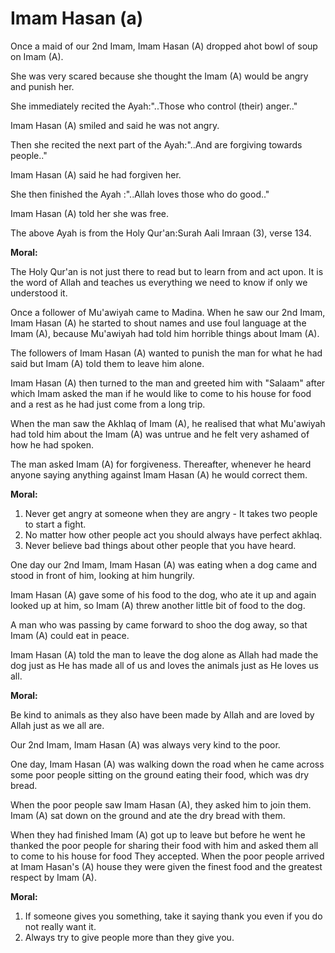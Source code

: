 Imam Hasan (a)
==============

Once a maid of our 2nd Imam, Imam Hasan (A) dropped ahot bowl of soup
on Imam (A).

She was very scared because she thought the Imam (A) would be angry and
punish her.

She immediately recited the Ayah:"..Those who control (their)
anger.."

Imam Hasan (A) smiled and said he was not angry.

Then she recited the next part of the Ayah:"..And are forgiving towards
people.."

Imam Hasan (A) said he had forgiven her.

She then finished the Ayah :"..Allah loves those who do good.."

Imam Hasan (A) told her she was free.

The above Ayah is from the Holy Qur'an:Surah Aali Imraan (3), verse
134.

**Moral:**

The Holy Qur'an is not just there to read but to learn from and act
upon. It is the word of Allah and teaches us everything we need to know
if only we understood it.

Once a follower of Mu'awiyah came to Madina. When he saw our 2nd Imam,
Imam Hasan (A) he started to shout names and use foul language at the
Imam (A), because Mu'awiyah had told him horrible things about Imam
(A).

The followers of Imam Hasan (A) wanted to punish the man for what he
had said but Imam (A) told them to leave him alone.

Imam Hasan (A) then turned to the man and greeted him with "Salaam"
after which Imam asked the man if he would like to come to his house for
food and a rest as he had just come from a long trip.

When the man saw the Akhlaq of Imam (A), he realised that what
Mu'awiyah had told him about the Imam (A) was untrue and he felt very
ashamed of how he had spoken.

The man asked Imam (A) for forgiveness. Thereafter, whenever he heard
anyone saying anything against Imam Hasan (A) he would correct them.

**Moral:**

1. Never get angry at someone when they are angry - It takes two people
to start a fight.
2. No matter how other people act you should always have perfect
akhlaq.
3. Never believe bad things about other people that you have heard.

One day our 2nd Imam, Imam Hasan (A) was eating when a dog came and
stood in front of him, looking at him hungrily.

Imam Hasan (A) gave some of his food to the dog, who ate it up and
again looked up at him, so Imam (A) threw another little bit of food to
the dog.

A man who was passing by came forward to shoo the dog away, so that
Imam (A) could eat in peace.

Imam Hasan (A) told the man to leave the dog alone as Allah had made
the dog just as He has made all of us and loves the animals just as He
loves us all.

**Moral:**

Be kind to animals as they also have been made by Allah and are loved
by Allah just as we all are.

Our 2nd Imam, Imam Hasan (A) was always very kind to the poor.

One day, Imam Hasan (A) was walking down the road when he came across
some poor people sitting on the ground eating their food, which was dry
bread.

When the poor people saw Imam Hasan (A), they asked him to join them.
Imam (A) sat down on the ground and ate the dry bread with them.

When they had finished Imam (A) got up to leave but before he went he
thanked the poor people for sharing their food with him and asked them
all to come to his house for food They accepted. When the poor people
arrived at Imam Hasan's (A) house they were given the finest food and
the greatest respect by Imam (A).

**Moral:**

1. If someone gives you something, take it saying thank you even if you
do not really want it.
2. Always try to give people more than they give you.


